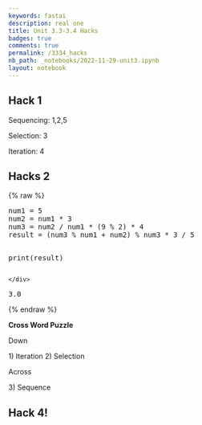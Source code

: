 ```yaml
---
keywords: fastai
description: real one
title: Unit 3.3-3.4 Hacks
badges: true
comments: true
permalink: /3334_hacks
nb_path: _notebooks/2022-11-29-unit3.ipynb
layout: notebook
---
```


<!--
#################################################
### THIS FILE WAS AUTOGENERATED! DO NOT EDIT! ###
#################################################
# file to edit: _notebooks/2022-11-29-unit3.ipynb
-->

<div class="container" id="notebook-container">
        
<div class="cell border-box-sizing text_cell rendered"><div class="inner_cell">
<div class="text_cell_render border-box-sizing rendered_html">
<h2 id="Hack-1">Hack 1<a class="anchor-link" href="#Hack-1"> </a></h2><p>Sequencing: 1,2,5</p>
<p>Selection: 3</p>
<p>Iteration: 4</p>

</div>
</div>
</div>
<div class="cell border-box-sizing text_cell rendered"><div class="inner_cell">
<div class="text_cell_render border-box-sizing rendered_html">
<h2 id="Hacks--2">Hacks  2<a class="anchor-link" href="#Hacks--2"> </a></h2>
</div>
</div>
</div>
    {% raw %}
    
<div class="cell border-box-sizing code_cell rendered">
<div class="input">

<div class="inner_cell">
    <div class="input_area">
<div class=" highlight hl-ipython3"><pre><span></span><span class="n">num1</span> <span class="o">=</span> <span class="mi">5</span>
<span class="n">num2</span> <span class="o">=</span> <span class="n">num1</span> <span class="o">*</span> <span class="mi">3</span>
<span class="n">num3</span> <span class="o">=</span> <span class="n">num2</span> <span class="o">/</span> <span class="n">num1</span> <span class="o">*</span> <span class="p">(</span><span class="mi">9</span> <span class="o">%</span> <span class="mi">2</span><span class="p">)</span> <span class="o">*</span> <span class="mi">4</span>
<span class="n">result</span> <span class="o">=</span> <span class="p">(</span><span class="n">num3</span> <span class="o">%</span> <span class="n">num1</span> <span class="o">+</span> <span class="n">num2</span><span class="p">)</span> <span class="o">%</span> <span class="n">num3</span> <span class="o">*</span> <span class="mi">3</span> <span class="o">/</span> <span class="mi">5</span>

<span class="nb">print</span><span class="p">(</span><span class="n">result</span><span class="p">)</span>
</pre></div>

    </div>
</div>
</div>

<div class="output_wrapper">
<div class="output">

<div class="output_area">

<div class="output_subarea output_stream output_stdout output_text">
<pre>3.0
</pre>
</div>
</div>

</div>
</div>

</div>
    {% endraw %}

<div class="cell border-box-sizing text_cell rendered"><div class="inner_cell">
<div class="text_cell_render border-box-sizing rendered_html">
<p><strong>Cross Word Puzzle</strong></p>
<p>Down</p>
<p>1) Iteration 
2) Selection</p>
<p>Across</p>
<p>3) Sequence</p>

</div>
</div>
</div>
<div class="cell border-box-sizing text_cell rendered"><div class="inner_cell">
<div class="text_cell_render border-box-sizing rendered_html">
<h2 id="Hack-4!">Hack 4!<a class="anchor-link" href="#Hack-4!"> </a></h2><p><img src="/fastpages/images/copied_from_nb/./ghtop_images/lucka.png" alt=""></p>

</div>
</div>
</div>
</div>
 

